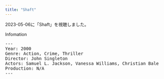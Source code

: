 ```yaml
---
title: "Shaft"
---
```

2023-05-06に「Shaft」を視聴しました。

Infomation
<pre>
---
Year: 2000
Genre: Action, Crime, Thriller
Director: John Singleton
Actors: Samuel L. Jackson, Vanessa Williams, Christian Bale
Production: N/A
---
</pre>